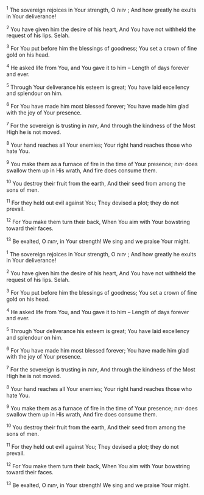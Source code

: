 <sup>1</sup> The sovereign rejoices in Your strength, O יהוה ; And how greatly he exults in Your deliverance!

<sup>2</sup> You have given him the desire of his heart, And You have not withheld the request of his lips. Selah.

<sup>3</sup> For You put before him the blessings of goodness; You set a crown of fine gold on his head.

<sup>4</sup> He asked life from You, and You gave it to him – Length of days forever and ever.

<sup>5</sup> Through Your deliverance his esteem is great; You have laid excellency and splendour on him.

<sup>6</sup> For You have made him most blessed forever; You have made him glad with the joy of Your presence.

<sup>7</sup> For the sovereign is trusting in יהוה, And through the kindness of the Most High he is not moved.

<sup>8</sup> Your hand reaches all Your enemies; Your right hand reaches those who hate You.

<sup>9</sup> You make them as a furnace of fire in the time of Your presence; יהוה does swallow them up in His wrath, And fire does consume them.

<sup>10</sup> You destroy their fruit from the earth, And their seed from among the sons of men.

<sup>11</sup> For they held out evil against You; They devised a plot; they do not prevail.

<sup>12</sup> For You make them turn their back, When You aim with Your bowstring toward their faces.

<sup>13</sup> Be exalted, O יהוה, in Your strength! We sing and we praise Your might.

<sup>1</sup> The sovereign rejoices in Your strength, O יהוה ; And how greatly he exults in Your deliverance!

<sup>2</sup> You have given him the desire of his heart, And You have not withheld the request of his lips. Selah.

<sup>3</sup> For You put before him the blessings of goodness; You set a crown of fine gold on his head.

<sup>4</sup> He asked life from You, and You gave it to him – Length of days forever and ever.

<sup>5</sup> Through Your deliverance his esteem is great; You have laid excellency and splendour on him.

<sup>6</sup> For You have made him most blessed forever; You have made him glad with the joy of Your presence.

<sup>7</sup> For the sovereign is trusting in יהוה, And through the kindness of the Most High he is not moved.

<sup>8</sup> Your hand reaches all Your enemies; Your right hand reaches those who hate You.

<sup>9</sup> You make them as a furnace of fire in the time of Your presence; יהוה does swallow them up in His wrath, And fire does consume them.

<sup>10</sup> You destroy their fruit from the earth, And their seed from among the sons of men.

<sup>11</sup> For they held out evil against You; They devised a plot; they do not prevail.

<sup>12</sup> For You make them turn their back, When You aim with Your bowstring toward their faces.

<sup>13</sup> Be exalted, O יהוה, in Your strength! We sing and we praise Your might.

